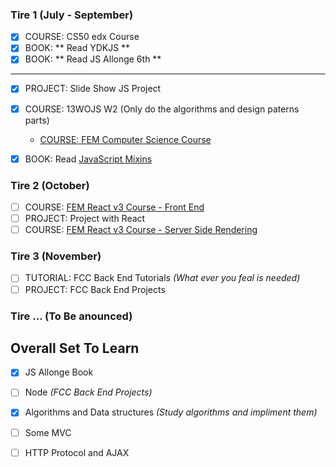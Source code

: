 

### Tire 1 (July - September)
- [x] COURSE: CS50 edx Course
- [x] BOOK: ** Read YDKJS **
- [x] BOOK: ** Read JS Allonge 6th **
---
- [x] PROJECT: Slide Show JS Project
- [x] COURSE: 13WOJS W2 (Only do the algorithms and design paterns parts)
	- [COURSE: FEM Computer Science Course](https://frontendmasters.com/courses/computer-science/)
- [x] BOOK: Read [JavaScript Mixins](https://javascriptweblog.wordpress.com/2011/05/31/a-fresh-look-at-javascript-mixins/)


### Tire 2  (October)
- [ ] COURSE: [FEM React v3 Course - Front End](https://frontendmasters.com/courses/react/introduction)
- [ ] PROJECT: Project with React
- [ ] COURSE: [FEM React v3 Course - Server Side Rendering](https://frontendmasters.com/courses/react/introduction) 

### Tire 3 (November)
- [ ] TUTORIAL: FCC Back End Tutorials *(What ever you feal is needed)*
- [ ] PROJECT: FCC Back End Projects

### Tire ... **(To Be anounced)**

## Overall Set To Learn
- [x] JS Allonge Book
- [ ] Node *(FCC Back End Projects)*
-[x] Algorithms and Data structures *(Study algorithms and impliment them)*
- [ ] Some MVC
- [ ] HTTP Protocol and AJAX
  
  
  
